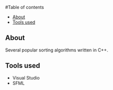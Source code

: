 #Table of contents
* [About](#about)
* [Tools used](#tools-used)

## About
Several popular sorting algorithms written in C++.

## Tools used
* Visual Studio
* SFML
